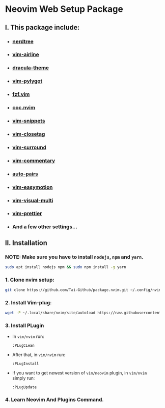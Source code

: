 # Neovim Web Setup Package

## I. This package include:
- ### [nerdtree](https://github.com/preservim/nerdtree)
- ### [vim-airline](https://github.com/vim-airline/vim-airline)
- ### [dracula-theme](https://draculatheme.com/vim)
- ### [vim-pylygot](https://github.com/sheerun/vim-polyglot)
- ### [fzf.vim](https://github.com/junegunn/fzf.vim)
- ### [coc.nvim](https://github.com/neoclide/coc.nvim)
- ### [vim-snippets](https://github.com/honza/vim-snippets)
- ### [vim-closetag](https://github.com/alvan/vim-closetag)
- ### [vim-surround](https://github.com/tpope/vim-surround)
- ### [vim-commentary](https://github.com/tpope/vim-commentary)
- ### [auto-pairs](https://github.com/jiangmiao/auto-pairs)
- ### [vim-easymotion](https://github.com/easymotion/vim-easymotion)
- ### [vim-visual-multi](https://github.com/mg979/vim-visual-multi)
- ### [vim-prettier](https://github.com/prettier/vim-prettier)
- ### And a few other settings...

## II. Installation

### NOTE: Make sure you have to install `nodejs`, `npm` and `yarn`.
```bash
sudo apt install nodejs npm && sudo npm install -g yarn
```


### 1. Clone nvim setup:
```bash
git clone https://github.com/Tai-Github/package.nvim.git ~/.config/nvim
```

### 2. Install Vim-plug:
```bash
wget -P ~/.local/share/nvim/site/autoload https://raw.githubusercontent.com/junegunn/vim-plug/master/plug.vim
```

### 3. Install PLugin

- In `vim/nvim` run:
    ```
    :PLugCLean
    ```

- After that, in `vim/nvim` run:
    ```
    :PLugInstall
    ```

- If you want to get newest version of `vim/neovim` plugin, in `vim/nvim` simply run:
    ```
    :PLugUpdate
    ```

### 4. Learn Neovim And Plugins Command.
